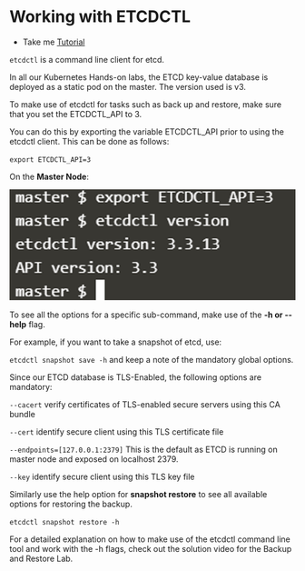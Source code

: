 # Working with ETCDCTL
  - Take me [Tutorial](https://kodekloud.com/topic/working-with-etcdctl/)


`etcdctl` is a command line client for etcd.

In all our Kubernetes Hands-on labs, the ETCD key-value database is deployed as a static pod on the master. The version used is v3.

To make use of etcdctl for tasks such as back up and restore, make sure that you set the ETCDCTL_API to 3.

You can do this by exporting the variable ETCDCTL_API prior to using the etcdctl client. This can be done as follows:

`export ETCDCTL_API=3`

On the **Master Node**:

![etcd](../../images/06-08-1-etcd.png)

To see all the options for a specific sub-command, make use of the **-h or --help** flag.


For example, if you want to take a snapshot of etcd, use:

`etcdctl snapshot save -h` and keep a note of the mandatory global options.


Since our ETCD database is TLS-Enabled, the following options are mandatory:

`--cacert`                                                verify certificates of TLS-enabled secure servers using this CA bundle

`--cert`                                                    identify secure client using this TLS certificate file

`--endpoints=[127.0.0.1:2379]`          This is the default as ETCD is running on master node and exposed on localhost 2379.

`--key`                                                      identify secure client using this TLS key file


Similarly use the help option for **snapshot restore** to see all available options for restoring the backup.

`etcdctl snapshot restore -h`

For a detailed explanation on how to make use of the etcdctl command line tool and work with the -h flags, check out the solution video for the Backup and Restore Lab.
